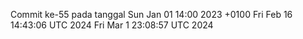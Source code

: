 Commit ke-55 pada tanggal Sun Jan 01 14:00 2023 +0100
Fri Feb 16 14:43:06 UTC 2024
Fri Mar  1 23:08:57 UTC 2024
